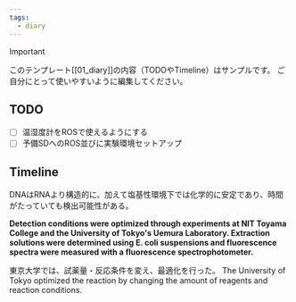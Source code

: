 ```yaml
---
tags:
  - diary
---
```

> [!IMPORTANT]
> このテンプレート[[01_diary]]の内容（TODOやTimeline）はサンプルです。
> ご自分にとって使いやすいように編集してください。

## TODO

- [ ] 温湿度計をROSで使えるようにする
- [ ] 予備SDへのROS並びに実験環境セットアップ

## Timeline
DNAはRNAより構造的に、加えて塩基性環境下では化学的に安定であり、時間がたっていても検出可能性がある。

**Detection conditions were optimized through experiments at NIT Toyama College and the University of Tokyo's Uemura Laboratory. Extraction solutions were determined using E. coli suspensions and fluorescence spectra were measured with a fluorescence spectrophotometer.**

東京大学では、試薬量・反応条件を変え、最適化を行った。
The University of Tokyo optimized the reaction by changing the amount of reagents and reaction conditions.